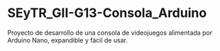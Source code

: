 # SEyTR_GII-G13-Consola_Arduino
Proyecto de desarrollo de una consola de videojuegos alimentada por Arduino Nano, expandible y fácil de usar.
